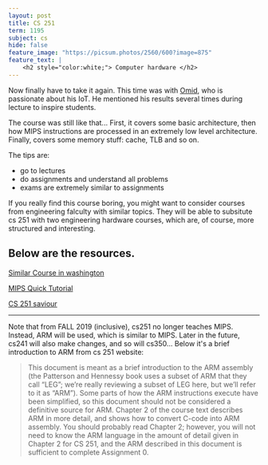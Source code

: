 ```yaml
---
layout: post
title: CS 251
term: 1195
subject: cs
hide: false
feature_image: "https://picsum.photos/2560/600?image=875"
feature_text: |
    <h2 style="color:white;"> Computer hardware </h2>
---
```


Now finally have to take it again. This time was with [Omid](https://cs.uwaterloo.ca/~oabari/), who is passionate about his IoT. He mentioned his results several times during lecture to inspire students.

The course was still like that... First, it covers some basic architecture, then how MIPS instructions are processed in an extremely low level architecture. Finally, covers some memory stuff: cache, TLB and so on.

The tips are:
- go to lectures
- do assignments and understand all problems
- exams are extremely similar to assignments

If you really find this course boring, you might want to consider courses from engineering falculty with similar topics. They will be able to subsitute cs 251 with two engineering hardware courses, which are, of course, more structured and interesting.

Below are the resources.
---

<p><a href="https://courses.cs.washington.edu/courses/cse370/09sp/lectures/" >Similar Course in washington</a> </p>
<p><a href="http://logos.cs.uic.edu/366/notes/mips%20quick%20tutorial.htm">MIPS Quick Tutorial</a> </p>
<p><a href="https://www.reddit.com/r/uwaterloo/comments/4wcvst/for_those_of_you_in_cs_251_who_dont_understand/?st=J2LW4CST&sh=7a641cfd">CS 251 saviour</a> </p>

---

Note that from FALL 2019 (inclusive), cs251 no longer teaches MIPS. Instead,  ARM will be used, which is similar to MIPS. Later in the future, cs241 will also make changes, and so will cs350... Below it's a brief introduction to ARM from cs 251 website:

>This document is meant as a brief introduction to the ARM assembly (the Patterson and
    Hennessy book uses a subset of ARM that they call “LEG”; we’re really reviewing a subset
    of LEG here, but we’ll refer to it as “ARM”). Some parts of how the ARM instructions
    execute have been simplified, so this document should not be considered a definitive source
    for ARM. Chapter 2 of the course text describes ARM in more detail, and shows how to
    convert C-code into ARM assembly. You should probably read Chapter 2; however, you will
    not need to know the ARM language in the amount of detail given in Chapter 2 for CS 251,
    and the ARM described in this document is sufficient to complete Assignment 0.
